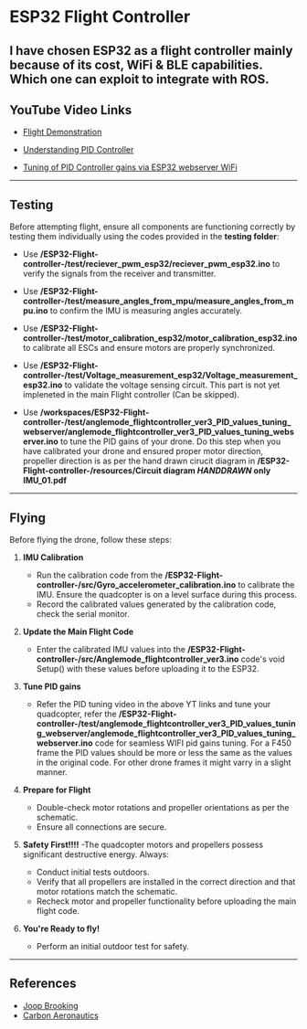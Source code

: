 # ESP32 Flight Controller  

I have chosen ESP32 as a flight controller mainly because of its cost, WiFi & BLE capabilities. Which one can exploit to integrate with ROS. 
---

## YouTube Video Links  

- [Flight Demonstration](https://youtu.be/PweCWXNrxg0?si=KJHE-g0SIH3p4Ixf)  

- [Understanding PID Controller](https://youtu.be/dMRDzicSvXk?si=4SlX_EvzxvCbH7zv)

- [Tuning of PID Controller gains via ESP32 webserver WiFi](https://youtu.be/kl3Dlm11AEQ?si=NrJVn8WFx9-ViMtl)

---

## Testing  

Before attempting flight, ensure all components are functioning correctly by testing them individually using the codes provided in the **testing folder**:  

- Use **/ESP32-Flight-controller-/test/reciever_pwm_esp32/reciever_pwm_esp32.ino** to verify the signals from the receiver and transmitter.  
- Use **/ESP32-Flight-controller-/test/measure_angles_from_mpu/measure_angles_from_mpu.ino** to confirm the IMU is measuring angles accurately.  
- Use **/ESP32-Flight-controller-/test/motor_calibration_esp32/motor_calibration_esp32.ino** to calibrate all ESCs and ensure motors are properly synchronized.  
- Use **/ESP32-Flight-controller-/test/Voltage_measurement_esp32/Voltage_measurement_esp32.ino** to validate the voltage sensing circuit. This part is not yet impleneted in the main Flight controller (Can be skipped).

- Use **/workspaces/ESP32-Flight-controller-/test/anglemode_flightcontroller_ver3_PID_values_tuning_webserver/anglemode_flightcontroller_ver3_PID_values_tuning_webserver.ino** to tune the PID gains of your drone. Do this step when you have calibrated your drone and ensured proper motor direction, propeller direction is as per the hand drawn cirucit diagram in **/ESP32-Flight-controller-/resources/Circuit diagram _HANDDRAWN_ only IMU_01.pdf**

---

## Flying  

Before flying the drone, follow these steps:  

1. **IMU Calibration**  
   - Run the calibration code from the **/ESP32-Flight-controller-/src/Gyro_accelerometer_calibration.ino** to calibrate the IMU. Ensure the quadcopter is on a level surface during this process.  
   - Record the calibrated values generated by the calibration code, check the serial monitor.

2. **Update the Main Flight Code**  
   - Enter the calibrated IMU values into the **/ESP32-Flight-controller-/src/Anglemode_flightcontroller_ver3.ino** code's void Setup() with these values before uploading it to the ESP32.  

3. **Tune PID gains** 
    - Refer the PID tuning video in the above YT links and tune your quadcopter, refer the **/ESP32-Flight-controller-/test/anglemode_flightcontroller_ver3_PID_values_tuning_webserver/anglemode_flightcontroller_ver3_PID_values_tuning_webserver.ino** code for seamless WIFI pid gains tuning. For a F450 frame the PID values should be more or less the same as the values in the original code. For other drone frames it might varry in a slight manner.

3. **Prepare for Flight**  
   - Double-check motor rotations and propeller    orientations as per the schematic.  
   - Ensure all connections are secure.  
   

5. **Safety First!!!!**
    -The quadcopter motors and propellers possess significant destructive energy. Always:  
    - Conduct initial tests outdoors.  
    - Verify that all propellers are installed in the correct direction and that motor rotations match the schematic.  
    - Recheck motor and propeller functionality before uploading the main flight code.  

5. **You're Ready to fly!**
    - Perform an initial outdoor test for safety.  

---

## References
- [Joop Brooking](https://www.youtube.com/@Joop_Brokking)  
- [Carbon Aeronautics](https://youtube.com/@carbonaeronautics?si=-DZ1Sz5sgNruoJgR)

